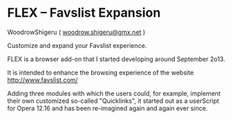 FLEX – Favslist Expansion
====

WoodrowShigeru  ( woodrow.shigeru@gmx.net )


Customize and expand your Favslist experience.


FLEX is a browser add-on that I started developing around September 2o13.

It is intended to enhance the browsing experience of the website  http://www.favslist.com/

Adding three modules with which the users could, for example, implement their own customized 
so-called "Quicklinks", it started out as a userScript for Opera 12.16 and has been 
re-imagined again and again ever since.
